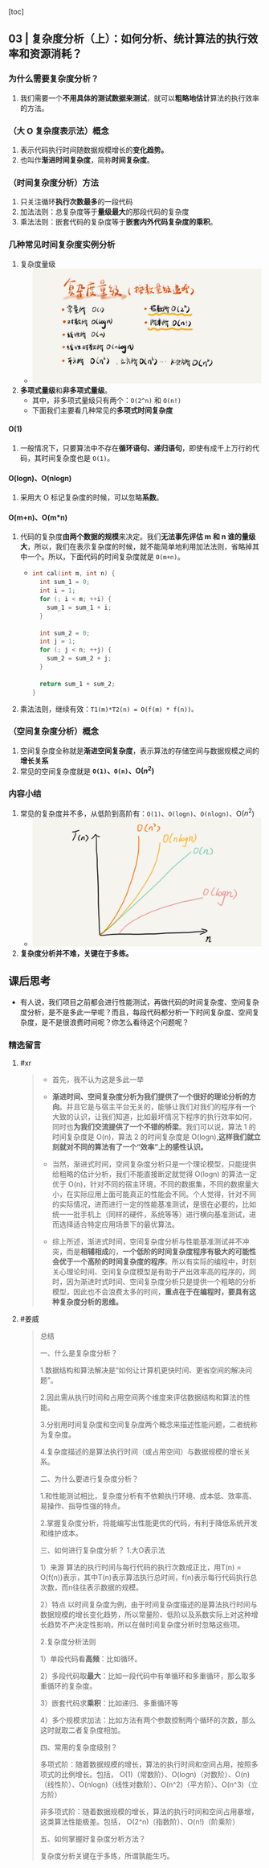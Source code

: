 [toc]

## 03 | 复杂度分析（上）：如何分析、统计算法的执行效率和资源消耗？


### 为什么需要复杂度分析？

1. 我们需要一个**不用具体的测试数据来测试**，就可以**粗略地估计**算法的执行效率的方法。

### （大 O 复杂度表示法）概念

1.  表示代码执行时间随数据规模增长的**变化趋势。**
2.  也叫作**渐进时间复杂度**，简称**时间复杂度**。

### （时间复杂度分析）方法

1.  只关注循环**执行次数最多**的一段代码
2.  加法法则：总复杂度等于**量级最大**的那段代码的复杂度
3.  乘法法则：嵌套代码的复杂度等于**嵌套内外代码复杂度的乘积**。

### 几种常见时间复杂度实例分析

1.  复杂度量级
    -   ![img](imgs/3723793cc5c810e9d5b06bc95325bf0a.jpg)
2.  **多项式量级**和**非多项式量级**。
    -   其中，非多项式量级只有两个：`O(2^n)` 和 `O(n!)`
    -   下面我们主要看几种常见的**多项式时间复杂度**

#### **O(1)**

1. 一般情况下，只要算法中不存在**循环语句、递归语句**，即使有成千上万行的代码，其时间复杂度也是 `O(1)`。

#### **O(logn)、O(nlogn)**

1.  采用大 O 标记复杂度的时候，可以忽略**系数**。

#### **O(m+n)、O(m*n)**

1.  代码的复杂度**由两个数据的规模**来决定。我们**无法事先评估 m 和 n 谁的量级大**，所以，我们在表示复杂度的时候，就不能简单地利用加法法则，省略掉其中一个。所以，下面代码的时间复杂度就是 `O(m+n)`。

    -   ```c
        int cal(int m, int n) {
          int sum_1 = 0;
          int i = 1;
          for (; i < m; ++i) {
            sum_1 = sum_1 + i;
          }
        
          int sum_2 = 0;
          int j = 1;
          for (; j < n; ++j) {
            sum_2 = sum_2 + j;
          }
        
          return sum_1 + sum_2;
        }
        
        ```

2.  乘法法则，继续有效：`T1(m)*T2(n) = O(f(m) * f(n))。`

### （空间复杂度分析）概念

1.  空间复杂度全称就是**渐进空间复杂度**，表示算法的存储空间与数据规模之间的**增长关系**
2.  常见的空间复杂度就是 **`O(1)`、`O(n)`、O($n^2$)** 

### 内容小结

1.  常见的复杂度并不多，从低阶到高阶有：`O(1)`、`O(logn)`、`O(nlogn)`、O($n^2$)
    -   ![img](imgs/497a3f120b7debee07dc0d03984faf04.jpg)
2.  **复杂度分析并不难，关键在于多练。**

## 课后思考

+ 有人说，我们项目之前都会进行性能测试，再做代码的时间复杂度、空间复杂度分析，是不是多此一举呢？而且，每段代码都分析一下时间复杂度、空间复杂度，是不是很浪费时间呢？你怎么看待这个问题呢？

### 精选留言

1.  #xr

    >   + 首先，我不认为这是多此一举
    >
    >       
    >
    >   + **渐进时间、空间复杂度分析为我们提供了一个很好的理论分析的方向**。并且它是与宿主平台无关的，能够让我们对我们的程序有一个大致的认识，让我们知道，比如最坏情况下程序的执行效率如何，同时也**为我们交流提供了一个不错的桥梁**。我们可以说，算法 1 的时间复杂度是 O(n)，算法 2 的时间复杂度是 O(logn),**这样我们就立刻就对不同的算法有了一个“效率”上的感性认识。**
    >
    >       
    >
    >   + 当然，渐进式时间，空间复杂度分析只是一个理论模型，只能提供给粗略的估计分析，我们不能直接断定就觉得 O(logn) 的算法一定优于 O(n)，针对不同的宿主环境，不同的数据集，不同的数据量大小，在实际应用上面可能真正的性能会不同。个人觉得，针对不同的实际情况，进而进行一定的性能基准测试，是很在必要的，比如统一一批手机上（同样的硬件，系统等等）进行横向基准测试，进而选择适合特定应用场景下的最优算法。
    >
    >       
    >
    >   + 综上所述，渐进式时间，空间复杂度分析与性能基准测试并不冲突，而是**相辅相成**的，**一个低阶的时间复杂度程序有极大的可能性会优于一个高阶的时间复杂度的程序**。所以有实际的编程中，时刻关心理论时间、空间复杂度模型是有助于产出效率高的程序的，同时，因为渐进时式时间、空间复杂度分析只是提供一个粗略的分析模型，因此也不会浪费太多的时间，**重点在于在编程时，要具有这种复杂度分析的思维。**

2.  #姜威

    >   总结
    >
    >   一、什么是复杂度分析？
    >
    >   1.数据结构和算法解决是“如何让计算机更快时间、更省空间的解决问题”。
    >
    >   2.因此需从执行时间和占用空间两个维度来评估数据结构和算法的性能。
    >
    >   3.分别用时间复杂度和空间复杂度两个概念来描述性能问题，二者统称为复杂度。
    >
    >   4.复杂度描述的是算法执行时间（或占用空间）与数据规模的增长关系。
    >
    >   二、为什么要进行复杂度分析？
    >
    >   1.和性能测试相比，复杂度分析有不依赖执行环境、成本低、效率高、易操作、指导性强的特点。
    >
    >   2.掌握复杂度分析，将能编写出性能更优的代码，有利于降低系统开发和维护成本。
    >
    >   三、如何进行复杂度分析？
    >   1.大O表示法
    >
    >   1）来源
    >   算法的执行时间与每行代码的执行次数成正比，用T(n) = O(f(n))表示，其中T(n)表示算法执行总时间，f(n)表示每行代码执行总次数，而n往往表示数据的规模。
    >
    >   2）特点
    >   以时间复杂度为例，由于时间复杂度描述的是算法执行时间与数据规模的增长变化趋势，所以常量阶、低阶以及系数实际上对这种增长趋势不产决定性影响，所以在做时间复杂度分析时忽略这些项。
    >
    >   2.复杂度分析法则
    >
    >   1）单段代码看**高频**：比如循环。
    >
    >   2）多段代码取**最大**：比如一段代码中有单循环和多重循环，那么取多重循环的复杂度。
    >
    >   3）嵌套代码求**乘积**：比如递归、多重循环等
    >
    >   4）多个规模求加法：比如方法有两个参数控制两个循环的次数，那么这时就取二者复杂度相加。
    >
    >   四、常用的复杂度级别？
    >
    >   多项式阶：随着数据规模的增长，算法的执行时间和空间占用，按照多项式的比例增长。包括，
    >   	O(1)（常数阶）、O(logn)（对数阶）、O(n)（线性阶）、O(nlogn)（线性对数阶）、O(n^2)（平方阶）、O(n^3)（立方阶）
    >
    >   非多项式阶：随着数据规模的增长，算法的执行时间和空间占用暴增，这类算法性能极差。包括，
    >   	O(2^n)（指数阶）、O(n!)（阶乘阶）
    >
    >   五、如何掌握好复杂度分析方法？
    >
    >   复杂度分析关键在于多练，所谓孰能生巧。

